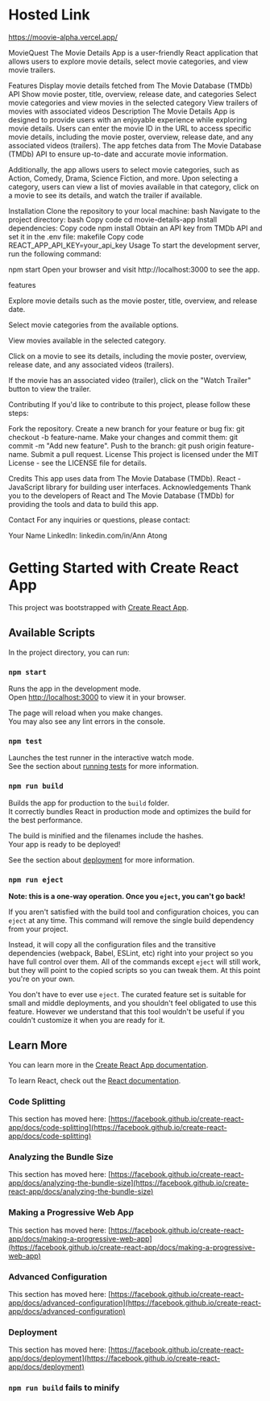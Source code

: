 # Hosted Link
https://moovie-alpha.vercel.app/


MovieQuest
The Movie Details App is a user-friendly React application that allows users to explore movie details, select movie categories, and view movie trailers.

Features
Display movie details fetched from The Movie Database (TMDb) API
Show movie poster, title, overview, release date, and categories
Select movie categories and view movies in the selected category
View trailers of movies with associated videos
Description
The Movie Details App is designed to provide users with an enjoyable experience while exploring movie details. Users can enter the movie ID in the URL to access specific movie details, including the movie poster, overview, release date, and any associated videos (trailers). The app fetches data from The Movie Database (TMDb) API to ensure up-to-date and accurate movie information.

Additionally, the app allows users to select movie categories, such as Action, Comedy, Drama, Science Fiction, and more. Upon selecting a category, users can view a list of movies available in that category, click on a movie to see its details, and watch the trailer if available.

Installation
Clone the repository to your local machine:
bash
Navigate to the project directory:
bash
Copy code
cd movie-details-app
Install dependencies:
Copy code
npm install
Obtain an API key from TMDb API and set it in the .env file:
makefile
Copy code
REACT_APP_API_KEY=your_api_key
Usage
To start the development server, run the following command:

npm start
Open your browser and visit http://localhost:3000 to see the app.

features

Explore movie details such as the movie poster, title, overview, and release date.

Select movie categories from the available options.

View movies available in the selected category.

Click on a movie to see its details, including the movie poster, overview, release date, and any associated videos (trailers).

If the movie has an associated video (trailer), click on the "Watch Trailer" button to view the trailer.

Contributing
If you'd like to contribute to this project, please follow these steps:

Fork the repository.
Create a new branch for your feature or bug fix: git checkout -b feature-name.
Make your changes and commit them: git commit -m "Add new feature".
Push to the branch: git push origin feature-name.
Submit a pull request.
License
This project is licensed under the MIT License - see the LICENSE file for details.

Credits
This app uses data from The Movie Database (TMDb).
React - JavaScript library for building user interfaces.
Acknowledgements
Thank you to the developers of React and The Movie Database (TMDb) for providing the tools and data to build this app.

Contact
For any inquiries or questions, please contact:

Your Name
LinkedIn: linkedin.com/in/Ann Atong


# Getting Started with Create React App

This project was bootstrapped with [Create React App](https://github.com/facebook/create-react-app).

## Available Scripts

In the project directory, you can run:

### `npm start`

Runs the app in the development mode.\
Open [http://localhost:3000](http://localhost:3000) to view it in your browser.

The page will reload when you make changes.\
You may also see any lint errors in the console.

### `npm test`

Launches the test runner in the interactive watch mode.\
See the section about [running tests](https://facebook.github.io/create-react-app/docs/running-tests) for more information.

### `npm run build`

Builds the app for production to the `build` folder.\
It correctly bundles React in production mode and optimizes the build for the best performance.

The build is minified and the filenames include the hashes.\
Your app is ready to be deployed!

See the section about [deployment](https://facebook.github.io/create-react-app/docs/deployment) for more information.

### `npm run eject`

**Note: this is a one-way operation. Once you `eject`, you can't go back!**

If you aren't satisfied with the build tool and configuration choices, you can `eject` at any time. This command will remove the single build dependency from your project.

Instead, it will copy all the configuration files and the transitive dependencies (webpack, Babel, ESLint, etc) right into your project so you have full control over them. All of the commands except `eject` will still work, but they will point to the copied scripts so you can tweak them. At this point you're on your own.

You don't have to ever use `eject`. The curated feature set is suitable for small and middle deployments, and you shouldn't feel obligated to use this feature. However we understand that this tool wouldn't be useful if you couldn't customize it when you are ready for it.

## Learn More

You can learn more in the [Create React App documentation](https://facebook.github.io/create-react-app/docs/getting-started).

To learn React, check out the [React documentation](https://reactjs.org/).

### Code Splitting

This section has moved here: [https://facebook.github.io/create-react-app/docs/code-splitting](https://facebook.github.io/create-react-app/docs/code-splitting)

### Analyzing the Bundle Size

This section has moved here: [https://facebook.github.io/create-react-app/docs/analyzing-the-bundle-size](https://facebook.github.io/create-react-app/docs/analyzing-the-bundle-size)

### Making a Progressive Web App

This section has moved here: [https://facebook.github.io/create-react-app/docs/making-a-progressive-web-app](https://facebook.github.io/create-react-app/docs/making-a-progressive-web-app)

### Advanced Configuration

This section has moved here: [https://facebook.github.io/create-react-app/docs/advanced-configuration](https://facebook.github.io/create-react-app/docs/advanced-configuration)

### Deployment

This section has moved here: [https://facebook.github.io/create-react-app/docs/deployment](https://facebook.github.io/create-react-app/docs/deployment)




### `npm run build` fails to minify















